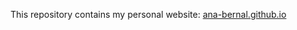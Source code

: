 This repository contains my personal website:  [ana-bernal.github.io](https://ana-bernal.github.io/)
